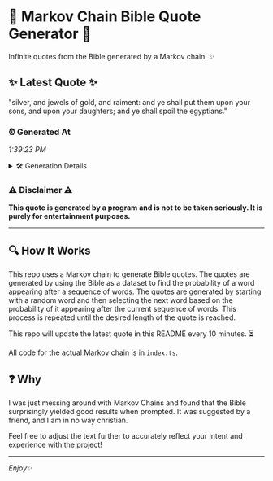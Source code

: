 # 📖 Markov Chain Bible Quote Generator 📖

Infinite quotes from the Bible generated by a Markov chain. ✨

## ✨ Latest Quote ✨
"silver, and jewels of gold, and raiment: and ye shall put them upon your sons, and upon your daughters; and ye shall spoil the egyptians."

### ⏰ Generated At
*1:39:23 PM*

<details>
    <summary>🛠️ Generation Details</summary>
    <p>
        <strong>🌱 Seed:</strong> silver,<br>
        <strong>🔄 Iterations:</strong> 24<br>
        <strong>📜 Context History:</strong><br>[ silver, ]: and<br>[ silver,, and ]: jewels<br>[ silver,, and, jewels ]: of<br>[ silver,, and, jewels, of ]: gold,<br>[ silver,, and, jewels, of, gold, ]: and<br>[ silver,, and, jewels, of, gold,, and ]: raiment:<br>[ and, jewels, of, gold,, and, raiment: ]: and<br>[ jewels, of, gold,, and, raiment:, and ]: ye<br>[ of, gold,, and, raiment:, and, ye ]: shall<br>[ gold,, and, raiment:, and, ye, shall ]: put<br>[ and, raiment:, and, ye, shall, put ]: them<br>[ raiment:, and, ye, shall, put, them ]: upon<br>[ and, ye, shall, put, them, upon ]: your<br>[ ye, shall, put, them, upon, your ]: sons,<br>[ shall, put, them, upon, your, sons, ]: and<br>[ put, them, upon, your, sons,, and ]: upon<br>[ them, upon, your, sons,, and, upon ]: your<br>[ upon, your, sons,, and, upon, your ]: daughters;<br>[ your, sons,, and, upon, your, daughters; ]: and<br>[ sons,, and, upon, your, daughters;, and ]: ye<br>[ and, upon, your, daughters;, and, ye ]: shall<br>[ upon, your, daughters;, and, ye, shall ]: spoil<br>[ your, daughters;, and, ye, shall, spoil ]: the<br>[ daughters;, and, ye, shall, spoil, the ]: egyptians.<br>
    </p>
</details>

### ⚠️ Disclaimer ⚠️
**This quote is generated by a program and is not to be taken seriously. It is purely for entertainment purposes.**

---

## 🔍 How It Works

This repo uses a Markov chain to generate Bible quotes. The quotes are generated by using the Bible as a dataset to find the probability of a word appearing after a sequence of words. The quotes are generated by starting with a random word and then selecting the next word based on the probability of it appearing after the current sequence of words. This process is repeated until the desired length of the quote is reached.

This repo will update the latest quote in this README every 10 minutes. ⏳

All code for the actual Markov chain is in `index.ts`.

## ❓ Why

I was just messing around with Markov Chains and found that the Bible surprisingly yielded good results when prompted. 
It was suggested by a friend, and I am in no way christian.

Feel free to adjust the text further to accurately reflect your intent and experience with the project!

---

*Enjoy*✨
